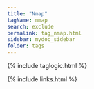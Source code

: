 ```yaml
---
title: "Nmap"
tagName: nmap
search: exclude
permalink: tag_nmap.html
sidebar: mydoc_sidebar
folder: tags
---
```

{% include taglogic.html %}

{% include links.html %}
